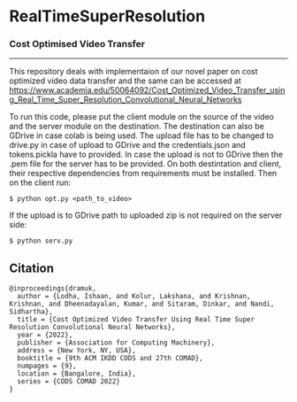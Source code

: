 # RealTimeSuperResolution
### Cost Optimised Video Transfer
----------------------------------------------------
This repository deals with implementaion of our novel paper on cost optimized video data transfer and the same can be accessed at 
https://www.academia.edu/50064092/Cost_Optimized_Video_Transfer_using_Real_Time_Super_Resolution_Convolutional_Neural_Networks

To run this code, please put the client module on the source of the video and the server module on the destination. The destination can also be GDrive in case colab is being used. The upload file has to be changed to drive.py in case of upload to GDrive and the credentials.json and tokens.pickla have to provided. In case the upload is not to GDrive then the .pem file for the server has to be provided. On both destintation and client, their respective dependencies from requirements must be installed. Then on the client run: 
```
$ python opt.py <path_to_video>
```
If the upload is to GDrive path to uploaded zip is not required on the server side:
```
$ python serv.py
```


## Citation

```
@inproceedings{dramuk,
  author = {Lodha, Ishaan, and Kolur, Lakshana, and Krishnan, Krishnan, and Dheenadayalan, Kumar, and Sitaram, Dinkar, and Nandi, Sidhartha},
  title = {Cost Optimized Video Transfer Using Real Time Super Resolution Convolutional Neural Networks},
  year = {2022},
  publisher = {Association for Computing Machinery},
  address = {New York, NY, USA},
  booktitle = {9th ACM IKDD CODS and 27th COMAD},
  numpages = {9},
  location = {Bangalore, India},
  series = {CODS COMAD 2022}
}
```
